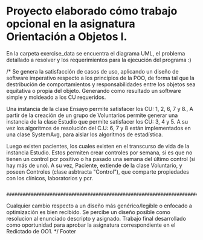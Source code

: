 # Proyecto elaborado cómo trabajo opcional en la asignatura Orientación a Objetos I. 

En la carpeta exercise_data se encuentra el diagrama UML, el problema detallado a resolver y los requerimientos para la ejecución del programa :) 

/*
Se genera la satisfacción de casos de uso, aplicando un diseño de software imperativo respecto a los principios de la POO, 
de forma tal que la destribución de comportamientos y responsabilidades entre los objetos sea equitativa o propia del objeto.
Generando como resultado un software simple y moldeado a los CU requeridos.

Una instancia de la clase Ensayo permite satisfacer los CU: 1, 2, 6, 7 y 8., 
A partir de la creación de un grupo de Voluntarios permite generar una instancia de la clase Estudio que permite satisfacer los CU: 3, 4 y 5. 
A su vez los algoritmos de resolución del C.U: 6, 7 y 8 están implementados en una clase SystemAvg, para aislar los algoritmos de estadística.

Luego existen pacientes, los cuales existen en el transcurso de vida de la instancia Estudio.
Estos permiten crear controles por semana, si es que no tienen un control pcr positivo o ha pasado una semana del último control (si hay más de uno).
A su vez, Paciente, extiende de la clase Voluntario, y poseen Controles (clase asbtracta "Control"),
que comparte propiedades con los clínicos, laboratorios y pcr.

                ####################################################################################################

Cualquier cambio respecto a un diseño más genérico/legible o enfocado a optimización es bien recibido. 
Se percibe un diseño posible como resolucion al enunciado descripto y asignado.
Trabajo final desarrollado como oportunidad para aprobar la asignatura correspondiente en el Redictado de OO1.
*/
Footer
